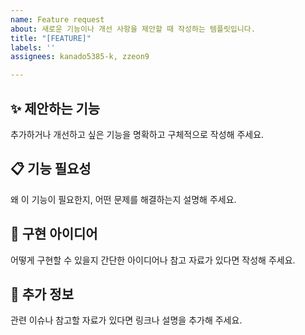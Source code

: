 ```yaml
---
name: Feature request
about: 새로운 기능이나 개선 사항을 제안할 때 작성하는 템플릿입니다.
title: "[FEATURE]"
labels: ''
assignees: kanado5385-k, zzeon9

---
```


## ✨ 제안하는 기능
추가하거나 개선하고 싶은 기능을 명확하고 구체적으로 작성해 주세요.

## 📋 기능 필요성
왜 이 기능이 필요한지, 어떤 문제를 해결하는지 설명해 주세요.

## 🧩 구현 아이디어
어떻게 구현할 수 있을지 간단한 아이디어나 참고 자료가 있다면 작성해 주세요.

## 📑 추가 정보
관련 이슈나 참고할 자료가 있다면 링크나 설명을 추가해 주세요.
